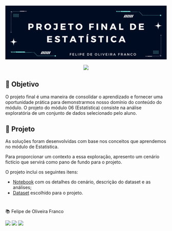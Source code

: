 ![](https://github.com/felipeoliveirafranco/projeto-final-estatistica/blob/main/image.png)

<p align="center">
<img src="https://img.shields.io/static/v1?label=Status&message=FINALIZADO&color=blue&style=for-the-badge"/>
</p>

## 🎯 Objetivo 

O projeto final é uma maneira de consolidar o aprendizado e fornecer uma oportunidade prática para demonstrarmos nosso domínio do conteúdo do módulo. O projeto do módulo 06 (Estatística) consiste na análise exploratória de um conjunto de dados selecionado pelo aluno.

## 📂 Projeto

As soluções foram desenvolvidas com base nos conceitos que aprendemos no módulo de Estatística. 

Para proporcionar um contexto a essa exploração, apresento um cenário fictício que servirá como pano de fundo para o projeto.

O projeto inclui os seguintes itens:

- [Notebook]() com os detalhes do cenário, descrição do dataset e as análises;
- [Dataset]() escolhido para o projeto.

#

📚 Felipe de Oliveira Franco 


<div align="left">
    <a href="https://www.linkedin.com/in/felipe-franco-19587211a/" target="_blank"> <img src="https://img.shields.io/badge/LinkedIn-%230077B5.svg?&style=for-the-badge&logo=linkedin&logoColor=white" /></a>
    <a href="https://www.researchgate.net/profile/Felipe-Franco-5" target="_blank"> <img  src="https://img.shields.io/badge/Research_Gate-00CCBB.svg?&style=for-the-badge&logo=ResearchGate&logoColor=white" /></a>
    <a href="http://lattes.cnpq.br/1120115703751866" target="_blank"><img src="https://img.shields.io/badge/Lattes-4285F4.svg?&style=for-the-badge&logo=lattes&logoColor=white" /></a>
</div>
